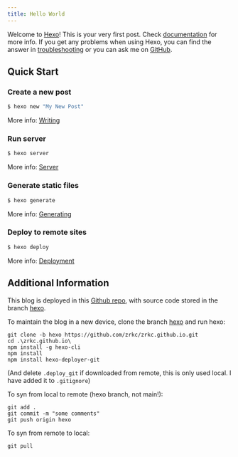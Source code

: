 ```yaml
---
title: Hello World
---
```

Welcome to [Hexo](https://hexo.io/)! This is your very first post. Check [documentation](https://hexo.io/docs/) for more info. If you get any problems when using Hexo, you can find the answer in [troubleshooting](https://hexo.io/docs/troubleshooting.html) or you can ask me on [GitHub](https://github.com/hexojs/hexo/issues).

## Quick Start

### Create a new post

``` bash
$ hexo new "My New Post"
```

More info: [Writing](https://hexo.io/docs/writing.html)

### Run server

``` bash
$ hexo server
```

More info: [Server](https://hexo.io/docs/server.html)

### Generate static files

``` bash
$ hexo generate
```

More info: [Generating](https://hexo.io/docs/generating.html)

### Deploy to remote sites

``` bash
$ hexo deploy
```

More info: [Deployment](https://hexo.io/docs/one-command-deployment.html)

## Additional Information

This blog is deployed in this [Github repo](https://github.com/zrkc/zrkc.github.io/tree/main), with source code stored in the branch [hexo](https://github.com/zrkc/zrkc.github.io/tree/hexo).

To maintain the blog in a new device, clone the branch [hexo](https://github.com/zrkc/zrkc.github.io/tree/hexo) and run hexo:

```
git clone -b hexo https://github.com/zrkc/zrkc.github.io.git
cd .\zrkc.github.io\
npm install -g hexo-cli
npm install
npm install hexo-deployer-git
```

(And delete `.deploy_git` if downloaded from remote, this is only used local. I have added it to `.gitignore`)

To syn from local to remote (hexo branch, not main!):

```
git add .
git commit -m "some comments"
git push origin hexo
```

To syn from remote to local:

```
git pull
```